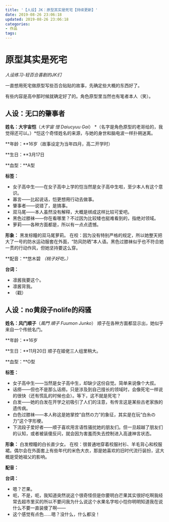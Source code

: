 ```yaml
---
title: '【人设】JK：原型其实是死宅【持续更新】'
date: 2019-08-26 23:06:18
updated: 2019-08-26 23:06:18
categories:
- 作品
tags:
---
```


# 原型其实是死宅
*人设练习-轻百合喜剧的JK们*

一直想用死宅做原型写些百合贴贴的故事，先确定些大概的东西好了。

有些内容是高中那时候就确定好了的。角色原型里当然也有笔者本人（笑）。

<!--more-->
## 人设：无口的肇事者

**姓名：大宇宙恺**（*大宇宙 愷 Daiucyuu Gai*）
*（名字是角色原型的老哥给的，我觉得还可以。）*恺这个奇怪姓名的来源，与她的身世和脑电波一样扑朔迷离。

**年龄：**16岁（故事设定为当年四月，高二开学时）

**生日：**3月17日

**血型：**A型

**标签：**
- 女子高中生——在女子高中上学的恺当然是女子高中生啦，至少本人有这个意识。
- 寡言——比起说话，恺更想用行动去做事。
- 肇事者——说错了，是搞事。
- 双马尾——本人虽然没有解释，大概是绑成这样比较可爱吧。
- 黑色过膝袜——你在看哪里？不过因为比较矮也挺难看到的，指绝对领域。
- 萝莉——各种方面都是，所以有一点点遗憾。

**形象：**
黑发棕瞳的双马尾萝莉。
在校：因为没有特别严格的规定，所以她整天把大了一号的防水运动服套在外面，“防风防晒”本人语。黑色过膝袜似乎也不符合她一贯的行动作风，但她坚持要这么穿。

**配音：**悠木碧
*（桃子好吃。）*

**台词：**
- 凛酱我要这个。
- 凛酱背我。
- （戳）

## 人设：no黄段子nolife的闷骚

**姓名：风门顺子**（*風門 順子 Fuumon Junko*）
顺子在各种方面都显示出，她似乎来自一个传统名门。

**年龄：**16岁

**生日：**11月20日
顺子在姬佬三人组里稍大。

**血型：**O型

**标签：**
- 女子高中生——当然是女子高中生，却缺少这份自觉。简单来说像个大叔。
- 话痨——但也不是那么话痨。只是涉及到自己擅长的领域时，会像死宅一样说的很快（还有慌乱的时候也会）。等下，这不就是死宅？
- 白发——她的白发在开学之初吸引了人们的注意，有传言这是某些古老家族的遗传病。
- 白色过膝袜——本人称这是她掌控“自然の力”的象征，其实是在玩“白糸の力”这个字形梗。
- 下流段子爱好者——顺子喜欢用言语性骚扰她的朋友们。但一旦超越了朋友们的认知，或者被装傻反问，就会因为害羞而失去控制进入高速神言状态。

**形象：**
白发橙瞳的白长直少女。
在校：很普通地穿着校服衬衫、羊毛背心和校服裙。偶尔会在外面套上有些年代的米色大衣，那是她喜欢的旧时代流行装扮，这大概是受她祖父的影响。

**配音：**

**台词：**
- 嗯？芒果。
- 呃，不是，呃，我知道突然说这个很奇怪但是你要明白芒果其实很好吃啊我经常去超市里买的所以不要问我为什么说这个水果名字啦小恺你明明知道我在说什么不要一直装傻了啊——
- 这个感觉有点色……嗯？没什么，什么都没！